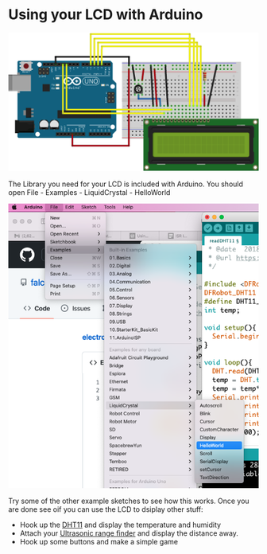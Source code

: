 # Using your LCD with Arduino

![LCD wired to Arduino](images/lcdArduino.png)

The Library you need for your LCD is included with Arduino. You should open File - Examples - LiquidCrystal - HelloWorld

![Menu structore to find the example sketch](images/lcd_example.png)

Try some of the other example sketches to see how this works. Once you are done see oif you can use the LCD to dsiplay other stuff:
- Hook up the [DHT11](dht11.md) and display the temperature and humidity
- Attach your [Ultrasonic range finder](ultrasonic_range.md) and display the distance away.
- Hook up some buttons and make a simple game
